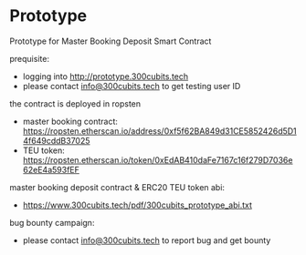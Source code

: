 # Prototype
Prototype for Master Booking Deposit Smart Contract

prequisite:  
* logging into http://prototype.300cubits.tech
* please contact info@300cubits.tech to get testing user ID
  
the contract is deployed in ropsten  
* master booking contract: https://ropsten.etherscan.io/address/0xf5f62BA849d31CE5852426d5D14f649cddB37025
* TEU token: https://ropsten.etherscan.io/token/0xEdAB410daFe7167c16f279D7036e62eE4a593fEF  

master booking deposit contract & ERC20 TEU token abi:
* https://www.300cubits.tech/pdf/300cubits_prototype_abi.txt

bug bounty campaign:
 * please contact info@300cubits.tech to report bug and get bounty
